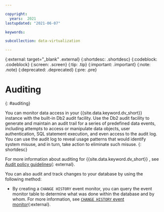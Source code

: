 ```yaml
---

copyright:
  years:  2021
lastupdated: "2021-06-07"

keywords: 

subcollection: data-virtualization

---
```


<!-- Attribute definitions --> 
{:external: target="_blank" .external}
{:shortdesc: .shortdesc}
{:codeblock: .codeblock}
{:screen: .screen}
{:tip: .tip}
{:important: .important}
{:note: .note}
{:deprecated: .deprecated}
{:pre: .pre}

# Auditing
{: #auditing}

You can monitor data access in your {{site.data.keyword.dv_short}}  instance with the built-in Db2 audit facility. Use the Db2 audit facility to generate and maintain an audit trail for a series of predefined data events, including attempts to access or manipulate data objects, user authentication, SQL statement execution, and even access to the audit log. You can use the audit log to reveal usage patterns that would identify system misuse, and in turn, take action to eliminate such misuse.
{: shortdesc}

For more information about auditing for {{site.data.keyword.dv_short}} , see [Audit policy guidelines](https://dataplatform.cloud.ibm.com/docs/content/dvaas/dv-object-management.html){: external}.


You can also audit and track changes to your database by using the following method:
* By creating a `CHANGE HISTORY` event monitor, you can query the event monitor table to determine what was done within the database and by whom. For more information, see [`CHANGE HISTORY` event monitor](https://www.ibm.com/support/knowledgecenter/en/SSEPGG_11.1.0/com.ibm.db2.luw.sql.ref.doc/doc/r0059363.html){:external}.